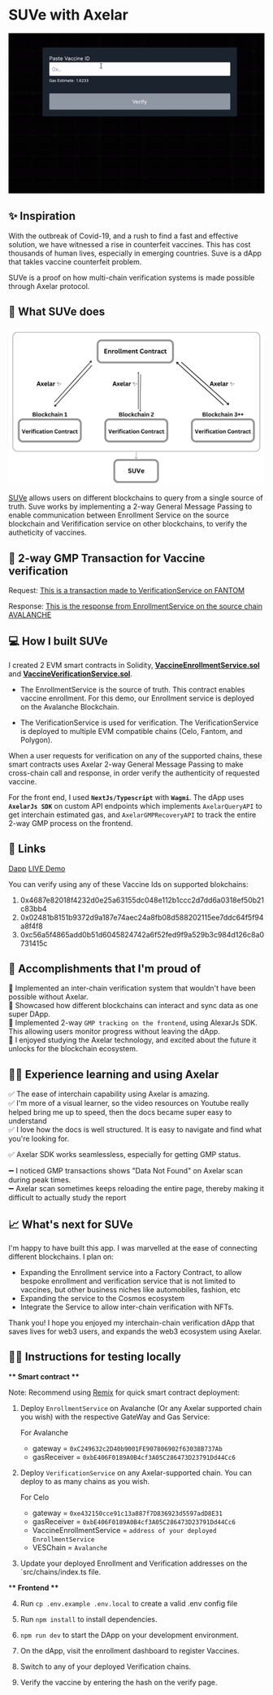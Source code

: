 # SUVe with Axelar

![](https://github.com/iamendy/suve/blob/master/public/img/preview.gif)

## ✨ Inspiration

With the outbreak of Covid-19, and a rush to find a fast and effective solution, we have witnessed a rise in counterfeit vaccines. This has cost thousands of human lives, especially in emerging countries. Suve is a dApp that takles vaccine counterfeit problem.

SUVe is a proof on how multi-chain verification systems is made possible through Axelar protocol.

## 🍰 What SUVe does

![](https://github.com/iamendy/suve/blob/master/public/img/chart.png)

[SUVe](https://suve.vercel.app) allows users on different blockchains to query from a single source of truth. Suve works by implementing a 2-way General Message Passing to enable communication between Enrollment Service on the source blockchain and Verifification service on other blockchains, to verify the autheticity of vaccines.

## 📜 2-way GMP Transaction for Vaccine verification

Request: [This is a transaction made to VerificationService on FANTOM](https://testnet.axelarscan.io/gmp/0x40002bac8b06c22036c201dee87067b57fc3a18434eebca2477cdaa741857708)

Response:
[This is the response from EnrollmentService on the source chain AVALANCHE](https://testnet.axelarscan.io/gmp/0x0d43bbeb449f4a7ec0bc06b36ba01857f2cedcb21f349d8f0e90e47bbbbf5f4a)

## 💻 How I built SUVe

I created 2 EVM smart contracts in Solidity, [**VaccineEnrollmentService.sol**](https://github.com/iamendy/suve/blob/master/contracts/VaccineEnrollmentService.sol) and [**VaccineVerificationService.sol**](https://github.com/iamendy/suve/blob/master/contracts/VaccineVerificationService.sol).

- The EnrollmentService is the source of truth. This contract enables vaccine enrollment. For this demo, our Enrollment service is deployed on the Avalanche Blockchain.

- The VerificationService is used for verification. The VerificationService is deployed to multiple EVM compatible chains (Celo, Fantom, and Polygon).

When a user requests for verification on any of the supported chains, these smart contracts uses Axelar 2-way General Message Passing to make cross-chain call and response, in order verify the authenticity of requested vaccine.

For the front end, I used **`NextJs/Typescript`** with **`Wagmi`**. The dApp uses **`AxelarJs SDK`** on custom API endpoints which implements `AxelarQueryAPI` to get interchain estimated gas, and `AxelarGMPRecoveryAPI` to track the entire 2-way GMP process on the frontend.

## 📄 Links

[Dapp](https://suve.vercel.app)
[LIVE Demo](https://www.youtube.com/watch?v=VtPkBPngoBo)

You can verify using any of these Vaccine Ids on supported blokchains:

1. 0x4687e82018f4232d0e25a63155dc048e112b1ccc2d7dd6a0318ef50b21c83bb4
2. 0x02481b8151b9372d9a187e74aec24a8fb08d588202115ee7ddc64f5f94a8f4f8
3. 0xc56a5f4865add0b51d6045824742a6f52fed9f9a529b3c984d126c8a0731415c

## 🚀 Accomplishments that I'm proud of

🍥 Implemented an inter-chain verification system that wouldn't have been possible without Axelar. <br />
🍥 Showcased how different blockchains can interact and sync data as one super DApp.<br />
🍥 Implemented 2-way `GMP tracking on the frontend`, using AlexarJs SDK. This allowing users monitor progress without leaving the dApp. <br />
🍥 I enjoyed studying the Axelar technology, and excited about the future it unlocks for the blockchain ecosystem. <br />

## 🧘‍♂️ Experience learning and using Axelar

✅ The ease of interchain capability using Axelar is amazing. <br/>
✅ I'm more of a visual learner, so the video resources on Youtube really helped bring me up to speed, then the docs became super easy to understand <br />
✅ I love how the docs is well structured. It is easy to navigate and find what you're looking for.

✅ Axelar SDK works seamlessless, especially for getting GMP status.

➖ I noticed GMP transactions shows "Data Not Found" on Axelar scan during peak times. <br />
➖ Axelar scan sometimes keeps reloading the entire page, thereby making it difficult to actually study the report <br>

## 📈 What's next for SUVe

I'm happy to have built this app. I was marvelled at the ease of connecting different blockchains. I plan on:

- Expanding the Enrollment service into a Factory Contract, to allow bespoke enrollment and verification service that is not limited to vaccines, but other business niches like automobiles, fashion, etc
- Expanding the service to the Cosmos ecosystem
- Integrate the Service to allow inter-chain verification with NFTs.

Thank you! I hope you enjoyed my interchain-chain verification dApp that saves lives for web3 users, and expands the web3 ecosystem using Axelar.

## 🧑‍💻 Instructions for testing locally

\***\* Smart contract \*\***

Note: Recommend using [Remix](https://remix.ethereum.org/) for quick smart contract deployment:

1. Deploy `EnrollmentService` on Avalanche (Or any Axelar supported chain you wish) with the respective GateWay and Gas Service:

   For Avalanche

   - gateway = `0xC249632c2D40b9001FE907806902f63038B737Ab`
   - gasReceiver = `0xbE406F0189A0B4cf3A05C286473D23791Dd44Cc6`

2. Deploy `VerificationService` on any Axelar-supported chain. You can deploy to as many chains as you wish.

   For Celo

   - gateway = `0xe432150cce91c13a887f7D836923d5597adD8E31`
   - gasReceiver = `0xbE406F0189A0B4cf3A05C286473D23791Dd44Cc6`
   - VaccineEnrollmentService = `address of your deployed EnrollmentService`
   - VESChain = `Avalanche`

3. Update your deployed Enrollment and Verification addresses on the `src/chains/index.ts file.

\***\* Frontend \*\***

4. Run `cp .env.example .env.local` to create a valid .env config file

5. Run `npm install` to install dependencies.

6. `npm run dev` to start the DApp on your development environment.

7. On the dApp, visit the enrollment dashboard to register Vaccines.

8. Switch to any of your deployed Verification chains.

9. Verify the vaccine by entering the hash on the verify page.
